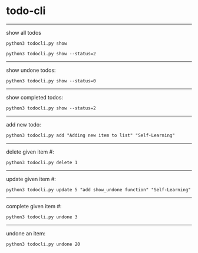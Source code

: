# todo-cli

---

show all todos

	python3 todocli.py show

	python3 todocli.py show --status=2
---

show undone todos:

	python3 todocli.py show --status=0
---
show completed todos: 

	python3 todocli.py show --status=2
---

add new todo:

	python3 todocli.py add "Adding new item to list" "Self-Learning"
---
delete given item #:

	python3 todocli.py delete 1
---
update given item #:

	python3 todocli.py update 5 "add show_undone function" "Self-Learning"
---
complete given item #:

	python3 todocli.py undone 3  
---
undone an item:

	python3 todocli.py undone 20

